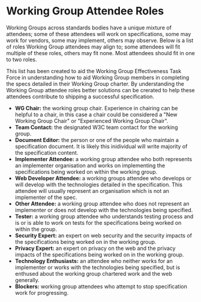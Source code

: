 # Working Group Attendee Roles
Working Groups across standards bodies have a unique mixture of attendees; some of these attendees will work on specifications, some may work for vendors, some may implement, others may observe. Below is a list of roles Working Group attendees may align to; some attendees will fit multiple of these roles, others may fit none. Most attendees should fit in one to two roles.

This list has been created to aid the Working Group Effectiveness Task Force in understanding how to aid Working Group members in completing the specs detailed in their Working Group charter. By understanding the Working Group attendee roles better solutions can be crerated to help these attendees contribute to shipping a successful specification.

* __WG Chair:__ the working group chair. Experience in chairing can be helpful to a chair, in this case a chair could be considered a "New Working Group Chair" or "Experienced Working Group Chair".
* __Team Contact:__ the designated W3C team contact for the working group.
* __Document Editor:__ the person or one of the people who maintain a specification document. It is likely this inidividual will write majority of the specification content.
* __Implementer Attendee:__ a working group attendee who both represents an implementer organisation and works on implementing the specifications being worked on within the working group.
* __Web Developer Attendee:__ a working groups attendee who develops or will develop with the technologies detailed in the specification. This attendee will usually represent an organisation which is not an implementer of the spec.
* __Other Attendee:__ a working group attendee who does not represent an implementer or does not develop with the technologies being specified.
* __Tester:__ a working group attendee who understands testing process and is or is able to work on tests for the specifications being worked on within the group.
* __Security Expert:__ an expert on web security and the security impacts of the specifications being worked on in the working group.
* __Privacy Expert:__ an expert on privacy on the web and the privacy impacts of the specifications being worked on in the working group.
* __Technology Enthusiasts:__ an attendee who neither works for an implementer or works with the technologies being specified, but is enthused about the working group chartered work and the web generally.
* __Blockers:__ working group attendees who attempt to stop specification work for progressing.
